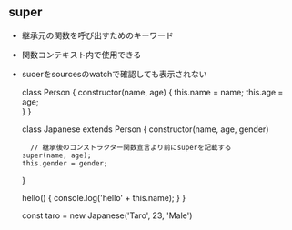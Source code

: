 ## super
- 継承元の関数を呼び出すためのキーワード
- 関数コンテキスト内で使用できる

- suoerをsourcesのwatchで確認しても表示されない

  class Person {
    constructor(name, age) {
      this.name = name;
      this.age = age;  
    }
  }

  class Japanese extends Person {
    constructor(name, age, gender)

        // 継承後のコンストラクター関数宣言より前にsuperを記載する
      super(name, age);
      this.gender = gender; 
    }
  
    hello() {
    console.log('hello' + this.name);
    }
  }
  
  const taro = new Japanese('Taro', 23, 'Male')
